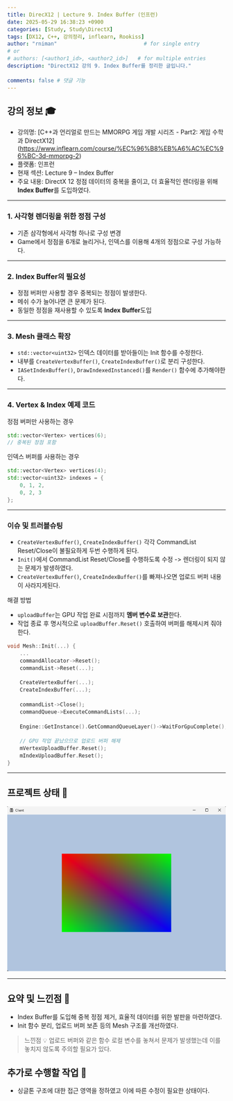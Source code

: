 ```yaml
---
title: DirecX12 | Lecture 9. Index Buffer (인프런)
date: 2025-05-29 16:38:23 +0900
categories: [Study, Study\DirectX]
tags: [DX12, C++, 강의정리, inflearn, Rookiss]
author: "rniman"                            # for single entry
# or
# authors: [<author1_id>, <author2_id>]   # for multiple entries
description: "DirectX12 강의 9. Index Buffer를 정리한 글입니다."

comments: false # 댓글 기능
---
```


## 강의 정보 🎓

- 강의명: [C++과 언리얼로 만드는 MMORPG 게임 개발 시리즈 - Part2: 게임 수학과 DirectX12] (https://www.inflearn.com/course/%EC%96%B8%EB%A6%AC%EC%96%BC-3d-mmorpg-2)
- 플랫폼: 인프런
- 현재 섹션: Lecture 9 – Index Buffer
- 주요 내용: DirectX 12 정점 데이터의 중복을 줄이고, 더 효율적인 렌더링을 위해 **Index Buffer**를 도입하였다.
  
---

### 1. 사각형 렌더링을 위한 정점 구성

- 기존 삼각형에서 사각형 하나로 구성 변경
- Game에서 정점을 6개로 늘리거나, 인덱스를 이용해 4개의 정점으로 구성 가능하다.

---

### 2. Index Buffer의 필요성

- 정점 버퍼만 사용할 경우 중복되는 정점이 발생한다.
- 메쉬 수가 늘어나면 큰 문제가 된다.
- 동일한 정점을 재사용할 수 있도록 **Index Buffer**도입

---

### 3. Mesh 클래스 확장

- `std::vector<uint32>` 인덱스 데이터를 받아들이는 Init 함수를 수정한다.
- 내부를 `CreateVertexBuffer()`, `CreateIndexBuffer()`로 분리 구성한다.
- `IASetIndexBuffer()`, `DrawIndexedInstanced()`를 `Render()` 함수에 추가해야한다.

---

### 4. Vertex & Index 예제 코드

정점 버퍼만 사용하는 경우
```cpp
std::vector<Vertex> vertices(6);
// 중복된 정점 포함
```

인덱스 버퍼를 사용하는 경우
```cpp
std::vector<Vertex> vertices(4);
std::vector<uint32> indexes = {
    0, 1, 2,
    0, 2, 3
};
```

---

### 이슈 및 트러블슈팅

- `CreateVertexBuffer()`, `CreateIndexBuffer()` 각각 CommandList Reset/Close이 불필요하게 두번 수행하게 된다.
- `Init()`에서 CommandList Reset/Close를 수행하도록 수정 -> 렌더링이 되지 않는 문제가 발생하였다.
- `CreateVertexBuffer()`, `CreateIndexBuffer()`를 빠져나오면 업로드 버퍼 내용이 사라지게된다.

해결 방법
- `uploadBuffer`는 GPU 작업 완료 시점까지 **멤버 변수로 보관**한다.
- 작업 종료 후 명시적으로 `uploadBuffer.Reset()` 호출하여 버퍼를 해제시켜 줘야한다.

```cpp
void Mesh::Init(...) {
    ...
    commandAllocator->Reset();
    commandList->Reset(...);

    CreateVertexBuffer(...);
    CreateIndexBuffer(...);

    commandList->Close();
    commandQueue->ExecuteCommandLists(...);

    Engine::GetInstance().GetCommandQueueLayer()->WaitForGpuComplete();

    // GPU 작업 끝났으므로 업로드 버퍼 해제
    mVertexUploadBuffer.Reset();
    mIndexUploadBuffer.Reset();
}
```

---

## 프로젝트 상태 💾

![06Result.png](assets/img/DX12/01_INFLEARN/06Result.png)

---

## 요약 및 느낀점 📝

- Index Buffer를 도입해 중복 정점 제거, 효율적 데이터를 위한 발판을 마련하였다.
- Init 함수 분리, 업로드 버퍼 보존 등의 Mesh 구조를 개선하였다.
> 느낀점 💡
> 업로드 버퍼와 같은 함수 로컬 변수를 놓쳐서 문제가 발생했는데 이를 놓치지 않도록
> 주의할 필요가 있다. 

## 추가로 수행할 작업 📒

- 싱글톤 구조에 대한 접근 영역을 정하였고 이에 따른 수정이 필요한 상태이다.

